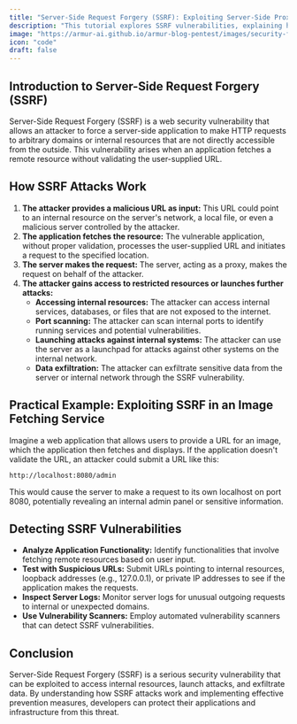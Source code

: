 ```yaml
---
title: "Server-Side Request Forgery (SSRF): Exploiting Server-Side Proxies for Malicious Purposes"
description: "This tutorial explores SSRF vulnerabilities, explaining how attackers can manipulate server-side requests to access internal resources or launch attacks against other systems."
image: "https://armur-ai.github.io/armur-blog-pentest/images/security-fundamentals.png"
icon: "code"
draft: false
---
```

## Introduction to Server-Side Request Forgery (SSRF)

Server-Side Request Forgery (SSRF) is a web security vulnerability that allows an attacker to force a server-side application to make HTTP requests to arbitrary domains or internal resources that are not directly accessible from the outside. This vulnerability arises when an application fetches a remote resource without validating the user-supplied URL.

## How SSRF Attacks Work

1. **The attacker provides a malicious URL as input:** This URL could point to an internal resource on the server's network, a local file, or even a malicious server controlled by the attacker.
2. **The application fetches the resource:** The vulnerable application, without proper validation, processes the user-supplied URL and initiates a request to the specified location.
3. **The server makes the request:** The server, acting as a proxy, makes the request on behalf of the attacker.
4. **The attacker gains access to restricted resources or launches further attacks:** 
    * **Accessing internal resources:** The attacker can access internal services, databases, or files that are not exposed to the internet.
    * **Port scanning:** The attacker can scan internal ports to identify running services and potential vulnerabilities.
    * **Launching attacks against internal systems:** The attacker can use the server as a launchpad for attacks against other systems on the internal network.
    * **Data exfiltration:** The attacker can exfiltrate sensitive data from the server or internal network through the SSRF vulnerability.


## Practical Example: Exploiting SSRF in an Image Fetching Service

Imagine a web application that allows users to provide a URL for an image, which the application then fetches and displays. If the application doesn't validate the URL, an attacker could submit a URL like this:

```
http://localhost:8080/admin 
```

This would cause the server to make a request to its own localhost on port 8080, potentially revealing an internal admin panel or sensitive information.

## Detecting SSRF Vulnerabilities

* **Analyze Application Functionality:** Identify functionalities that involve fetching remote resources based on user input.
* **Test with Suspicious URLs:** Submit URLs pointing to internal resources, loopback addresses (e.g., 127.0.0.1), or private IP addresses to see if the application makes the requests.
* **Inspect Server Logs:** Monitor server logs for unusual outgoing requests to internal or unexpected domains.
* **Use Vulnerability Scanners:** Employ automated vulnerability scanners that can detect SSRF vulnerabilities.


## Conclusion

Server-Side Request Forgery (SSRF) is a serious security vulnerability that can be exploited to access internal resources, launch attacks, and exfiltrate data. By understanding how SSRF attacks work and implementing effective prevention measures, developers can protect their applications and infrastructure from this threat.
